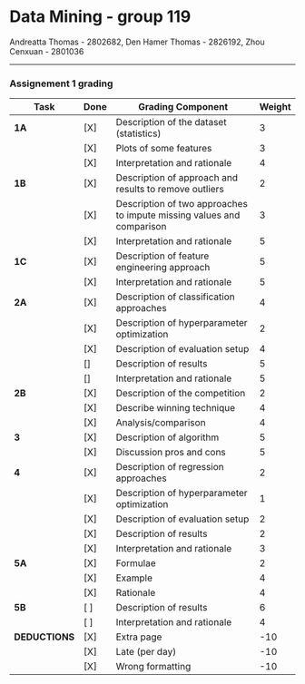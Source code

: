 # Data Mining - group 119
Andreatta Thomas - 2802682, Den Hamer Thomas - 2826192, Zhou Cenxuan - 2801036

---
### Assignement 1 grading
| Task         | Done | Grading Component                                           | Weight |
|--------------|------|-------------------------------------------------------------|--------|
| **1A**       | [X]  | Description of the dataset (statistics)                     | 3      |
|              | [X]  | Plots of some features                                     | 3      |
|              | [X]  | Interpretation and rationale                                | 4      |
| **1B**       | [X]  | Description of approach and results to remove outliers     | 2      |
|              | [X]  | Description of two approaches to impute missing values and comparison | 3 |
|              | [X]  | Interpretation and rationale                                | 5      |
| **1C**       | [X]  | Description of feature engineering approach                 | 5      |
|              | [X]  | Interpretation and rationale                                | 5      |
| **2A**       | [X]  | Description of classification approaches                    | 4      |
|              | [X]  | Description of hyperparameter optimization                  | 2      |
|              | [X]  | Description of evaluation setup                             | 4      |
|              | []  | Description of results                                      | 5      |
|              | []  | Interpretation and rationale                                | 5      |
| **2B**       | [X]  | Description of the competition                              | 2      |
|              | [X]  | Describe winning technique                                  | 4      |
|              | [X]  | Analysis/comparison                                         | 4      |
| **3**        | [X]  | Description of algorithm                                    | 5      |
|              | [X]  | Discussion pros and cons                                    | 5      |
| **4**        | [X]  | Description of regression approaches                         | 2      |
|              | [X]  | Description of hyperparameter optimization                   | 1      |
|              | [X]  | Description of evaluation setup                              | 2      |
|              | [X]  | Description of results                                      | 2      |
|              | [X]  | Interpretation and rationale                                | 3      |
| **5A**       | [X]  | Formulae                                                    | 2      |
|              | [X]  | Example                                                     | 4      |
|              | [X]  | Rationale                                                   | 4      |
| **5B**       | [ ]  | Description of results                                      | 6      |
|              | [ ]  | Interpretation and rationale                                | 4      |
| **DEDUCTIONS** | [X]  | Extra page                                                  | -10    |
|              | [X]  | Late (per day)                                              | -10    |
|              | [X]  | Wrong formatting                                            | -10    |

